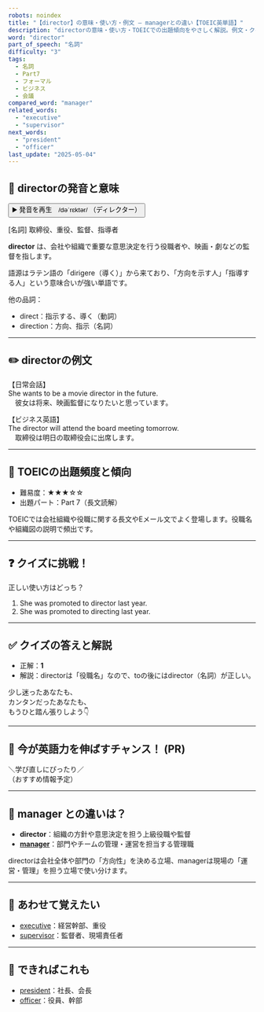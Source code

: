 ```yaml
---
robots: noindex
title: "【director】の意味・使い方・例文 ― managerとの違い【TOEIC英単語】"
description: "directorの意味・使い方・TOEICでの出題傾向をやさしく解説。例文・クイズ付きでmanagerとの違いもわかりやすく学べます。"
word: "director"
part_of_speech: "名詞"
difficulty: "3"
tags:
  - 名詞
  - Part7
  - フォーマル
  - ビジネス
  - 会議
compared_word: "manager"
related_words:
  - "executive"
  - "supervisor"
next_words:
  - "president"
  - "officer"
last_update: "2025-05-04"
---
```


## 🔰 directorの発音と意味

<button class="play-audio" onclick="playTTS('director')">
  <span class="play-audio-main">
    ▶️ 発音を再生　/dəˈrɛktər/
  </span>
  <span class="play-audio-sub">
    （ディレクター）
  </span>
</button>

[名詞] 取締役、重役、監督、指導者

**director** は、会社や組織で重要な意思決定を行う役職者や、映画・劇などの監督を指します。

語源はラテン語の「dirigere（導く）」から来ており、「方向を示す人」「指導する人」という意味合いが強い単語です。

他の品詞：  
- direct：指示する、導く（動詞）
- direction：方向、指示（名詞）

---

## ✏️ directorの例文

【日常会話】  
She wants to be a movie director in the future.  
　彼女は将来、映画監督になりたいと思っています。

【ビジネス英語】  
The director will attend the board meeting tomorrow.  
　取締役は明日の取締役会に出席します。

---

## 🎯 TOEICの出題頻度と傾向

- 難易度：★★★☆☆
- 出題パート：Part 7（長文読解）

TOEICでは会社組織や役職に関する長文やEメール文でよく登場します。役職名や組織図の説明で頻出です。

---

## ❓ クイズに挑戦！

正しい使い方はどっち？

1. She was promoted to director last year.  
2. She was promoted to directing last year.

---

## ✅ クイズの答えと解説

- 正解：**1**
- 解説：directorは「役職名」なので、toの後にはdirector（名詞）が正しい。

少し迷ったあなたも、  
カンタンだったあなたも、  
もうひと踏ん張りしよう👇️

---

## 🚀 今が英語力を伸ばすチャンス！ (PR)

<div class="info-center">
＼学び直しにぴったり／<br>  
（おすすめ情報予定）
</div>

---

## 🤔  manager との違いは？

- **director**：組織の方針や意思決定を担う上級役職や監督
- **[manager](/word/manager/)**：部門やチームの管理・運営を担当する管理職

directorは会社全体や部門の「方向性」を決める立場、managerは現場の「運営・管理」を担う立場で使い分けます。

---

## 🧩 あわせて覚えたい

- [executive](/word/executive/)：経営幹部、重役
- [supervisor](/word/supervisor/)：監督者、現場責任者

---

## 📖 できればこれも

- [president](/word/president/)：社長、会長
- [officer](/word/officer/)：役員、幹部

<!-- cvid: aid04_bid41 -->
